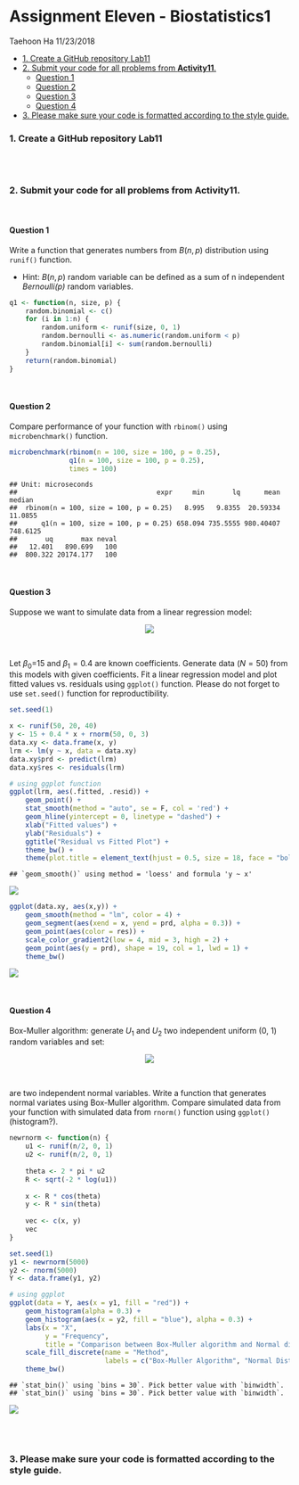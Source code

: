 Assignment Eleven - Biostatistics1
================
Taehoon Ha
11/23/2018

-   [1. Create a GitHub repository Lab11](#1-create-a-github-repository-lab11)
-   [2. Submit your code for all problems from **Activity11**.](#2-submit-your-code-for-all-problems-from-activity11)
    -   [Question 1](#question-1)
    -   [Question 2](#question-2)
    -   [Question 3](#question-3)
    -   [Question 4](#question-4)
-   [3. Please make sure your code is formatted according to the style guide.](#3-please-make-sure-your-code-is-formatted-according-to-the-style-guide)

### 1. Create a GitHub repository Lab11

<br><br>

### 2. Submit your code for all problems from **Activity11**.

<br>

#### Question 1

Write a function that generates numbers from *B*(*n*, *p*) distribution using `runif()` function.

-   Hint: *B*(*n*, *p*) random variable can be defined as a sum of n independent *Bernoulli(p)* random variables.

``` r
q1 <- function(n, size, p) {
    random.binomial <- c()
    for (i in 1:n) {
        random.uniform <- runif(size, 0, 1)
        random.bernoulli <- as.numeric(random.uniform < p)
        random.binomial[i] <- sum(random.bernoulli)
    }
    return(random.binomial)
}
```

<br>

#### Question 2

Compare performance of your function with `rbinom()` using `microbenchmark()` function.

``` r
microbenchmark(rbinom(n = 100, size = 100, p = 0.25),
               q1(n = 100, size = 100, p = 0.25),
               times = 100)
```

    ## Unit: microseconds
    ##                                   expr     min       lq      mean   median
    ##  rbinom(n = 100, size = 100, p = 0.25)   8.995   9.8355  20.59334  11.0855
    ##      q1(n = 100, size = 100, p = 0.25) 658.094 735.5555 980.40407 748.6125
    ##       uq       max neval
    ##   12.401   890.699   100
    ##  800.322 20174.177   100

<br>

#### Question 3

Suppose we want to simulate data from a linear regression model:

<p align="center">
<img src = 'https://ws1.sinaimg.cn/large/006tNbRwly1fxgcsuhyd6j30jj02faa6.jpg'>
</p>
<br>

Let *β*<sub>0</sub>=15 and *β*<sub>1</sub> = 0.4 are known coefficients. Generate data (*N* = 50) from this models with given coefficients. Fit a linear regression model and plot fitted values vs. residuals using `ggplot()` function. Please do not forget to use `set.seed()` function for reproductibility.

``` r
set.seed(1)

x <- runif(50, 20, 40)
y <- 15 + 0.4 * x + rnorm(50, 0, 3)
data.xy <- data.frame(x, y)
lrm <- lm(y ~ x, data = data.xy)
data.xy$prd <- predict(lrm)
data.xy$res <- residuals(lrm)

# using ggplot function
ggplot(lrm, aes(.fitted, .resid)) + 
    geom_point() + 
    stat_smooth(method = "auto", se = F, col = 'red') + 
    geom_hline(yintercept = 0, linetype = "dashed") + 
    xlab("Fitted values") + 
    ylab("Residuals") + 
    ggtitle("Residual vs Fitted Plot") +
    theme_bw() + 
    theme(plot.title = element_text(hjust = 0.5, size = 18, face = "bold"))
```

    ## `geom_smooth()` using method = 'loess' and formula 'y ~ x'

![](Assignment11_Lab11_files/figure-markdown_github/unnamed-chunk-3-1.png)

``` r
ggplot(data.xy, aes(x,y)) +
    geom_smooth(method = "lm", color = 4) +
    geom_segment(aes(xend = x, yend = prd, alpha = 0.3)) +
    geom_point(aes(color = res)) +
    scale_color_gradient2(low = 4, mid = 3, high = 2) +
    geom_point(aes(y = prd), shape = 19, col = 1, lwd = 1) +
    theme_bw()
```

![](Assignment11_Lab11_files/figure-markdown_github/unnamed-chunk-3-2.png)

<br>

#### Question 4

Box-Muller algorithm: generate *U*<sub>1</sub> and *U*<sub>2</sub> two independent uniform (0, 1) random variables and set:

<p align="center">
<img src = 'https://ws1.sinaimg.cn/large/006tNbRwly1fxgqt6hpblj309i042t8q.jpg'>
</p>
<br>

are two independent normal variables. Write a function that generates normal variates using Box-Muller algorithm. Compare simulated data from your function with simulated data from `rnorm()` function using `ggplot()` (histogram?).

``` r
newrnorm <- function(n) {
    u1 <- runif(n/2, 0, 1)
    u2 <- runif(n/2, 0, 1)
    
    theta <- 2 * pi * u2
    R <- sqrt(-2 * log(u1))
    
    x <- R * cos(theta)
    y <- R * sin(theta)
    
    vec <- c(x, y)
    vec
}

set.seed(1)
y1 <- newrnorm(5000)
y2 <- rnorm(5000)
Y <- data.frame(y1, y2)

# using ggplot
ggplot(data = Y, aes(x = y1, fill = "red")) +
    geom_histogram(alpha = 0.3) + 
    geom_histogram(aes(x = y2, fill = "blue"), alpha = 0.3) +
    labs(x = "X", 
         y = "Frequency", 
         title = "Comparison between Box-Muller algorithm and Normal distribution") + 
    scale_fill_discrete(name = "Method", 
                        labels = c("Box-Muller Algorithm", "Normal Distribution")) +
    theme_bw()
```

    ## `stat_bin()` using `bins = 30`. Pick better value with `binwidth`.
    ## `stat_bin()` using `bins = 30`. Pick better value with `binwidth`.

![](Assignment11_Lab11_files/figure-markdown_github/unnamed-chunk-4-1.png)

<br><br>

### 3. Please make sure your code is formatted according to the style guide.
